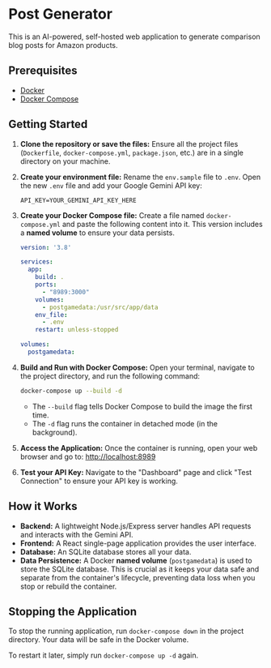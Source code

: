 # Post Generator

This is an AI-powered, self-hosted web application to generate comparison blog posts for Amazon products.

## Prerequisites

- [Docker](https://www.docker.com/get-started)
- [Docker Compose](https://docs.docker.com/compose/install/)

## Getting Started

1.  **Clone the repository or save the files:**
    Ensure all the project files (`Dockerfile`, `docker-compose.yml`, `package.json`, etc.) are in a single directory on your machine.

2.  **Create your environment file:**
    Rename the `env.sample` file to `.env`. Open the new `.env` file and add your Google Gemini API key:
    ```
    API_KEY=YOUR_GEMINI_API_KEY_HERE
    ```

3.  **Create your Docker Compose file:**
    Create a file named `docker-compose.yml` and paste the following content into it. This version includes a **named volume** to ensure your data persists.

    ```yaml
    version: '3.8'

    services:
      app:
        build: .
        ports:
          - "8989:3000"
        volumes:
          - postgamedata:/usr/src/app/data
        env_file:
          - .env
        restart: unless-stopped

    volumes:
      postgamedata:
    ```

4.  **Build and Run with Docker Compose:**
    Open your terminal, navigate to the project directory, and run the following command:

    ```bash
    docker-compose up --build -d
    ```

    - The `--build` flag tells Docker Compose to build the image the first time.
    - The `-d` flag runs the container in detached mode (in the background).

5.  **Access the Application:**
    Once the container is running, open your web browser and go to:
    [http://localhost:8989](http://localhost:8989)

6.  **Test your API Key:**
    Navigate to the "Dashboard" page and click "Test Connection" to ensure your API key is working.

## How it Works

-   **Backend:** A lightweight Node.js/Express server handles API requests and interacts with the Gemini API.
-   **Frontend:** A React single-page application provides the user interface.
-   **Database:** An SQLite database stores all your data.
-   **Data Persistence:** A Docker **named volume** (`postgamedata`) is used to store the SQLite database. This is crucial as it keeps your data safe and separate from the container's lifecycle, preventing data loss when you stop or rebuild the container.

## Stopping the Application

To stop the running application, run `docker-compose down` in the project directory. Your data will be safe in the Docker volume.

To restart it later, simply run `docker-compose up -d` again.